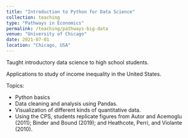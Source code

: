 ```yaml
---
title: "Introduction to Python for Data Science"
collection: teaching
type: "Pathways in Economics"
permalink: /teaching/pathways-big-data
venue: "University of Chicago"
date: 2021-07-01
location: "Chicago, USA"
---
```


Taught introductory data science to high school students. 

Applications to study of income inequality in the United States.

Topics:

- Python basics
- Data cleaning and analysis using Pandas.
- Visualization of different kinds of quantitative data.
- Using the CPS, students replicate figures from Autor and Acemoglu (2011); Binder and Bound (2019); and Heathcote, Perri, and Violante (2010).
